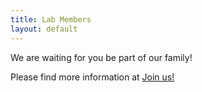 ```yaml
---
title: Lab Members
layout: default
---
```


We are waiting for you be part of our family!

Please find more information at [Join us!](/kendyteng/kendyteng.github.io/join_us/index.md)
